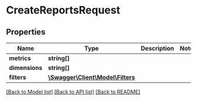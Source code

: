 # CreateReportsRequest

## Properties
Name | Type | Description | Notes
------------ | ------------- | ------------- | -------------
**metrics** | **string[]** |  | 
**dimensions** | **string[]** |  | 
**filters** | [**\Swagger\Client\Model\Filters**](Filters.md) |  | 

[[Back to Model list]](../README.md#documentation-for-models) [[Back to API list]](../README.md#documentation-for-api-endpoints) [[Back to README]](../README.md)


